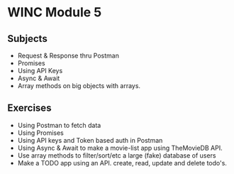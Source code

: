 # WINC Module 5

## Subjects

- Request & Response thru Postman
- Promises
- Using API Keys
- Async & Await
- Array methods on big objects with arrays.

## Exercises

- Using Postman to fetch data
- Using Promises
- Using API keys and Token based auth in Postman
- Using Async & Await to make a movie-list app using TheMovieDB API.
- Use array methods to filter/sort/etc a large (fake) database of users
- Make a TODO app using an API. create, read, update and delete todo's.
